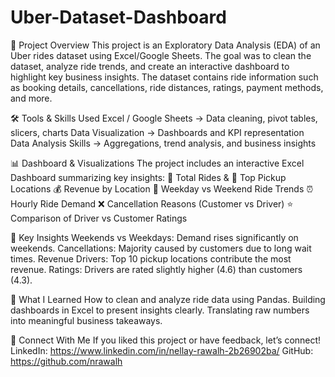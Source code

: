 # Uber-Dataset-Dashboard

📌 Project Overview
This project is an Exploratory Data Analysis (EDA) of an Uber rides dataset using Excel/Google Sheets. The goal was to clean the dataset, analyze ride trends, and create an interactive dashboard to highlight key business insights.
The dataset contains ride information such as booking details, cancellations, ride distances, ratings, payment methods, and more.

🛠 Tools & Skills Used
Excel / Google Sheets → Data cleaning, pivot tables, slicers, charts
Data Visualization → Dashboards and KPI representation
Data Analysis Skills → Aggregations, trend analysis, and business insights

📊 Dashboard & Visualizations
The project includes an interactive Excel Dashboard summarizing key insights:
🚗 Total Rides & 📍 Top Pickup Locations
💰 Revenue by Location
📅 Weekday vs Weekend Ride Trends
⏰ Hourly Ride Demand
❌ Cancellation Reasons (Customer vs Driver)
⭐ Comparison of Driver vs Customer Ratings

🔑 Key Insights
Weekends vs Weekdays: Demand rises significantly on weekends.
Cancellations: Majority caused by customers due to long wait times.
Revenue Drivers: Top 10 pickup locations contribute the most revenue.
Ratings: Drivers are rated slightly higher (4.6) than customers (4.3).

🎯 What I Learned
How to clean and analyze ride data using Pandas.
Building dashboards in Excel to present insights clearly.
Translating raw numbers into meaningful business takeaways.

📢 Connect With Me
If you liked this project or have feedback, let’s connect!
LinkedIn: https://www.linkedin.com/in/nellay-rawalh-2b26902ba/
GitHub: https://github.com/nrawalh
